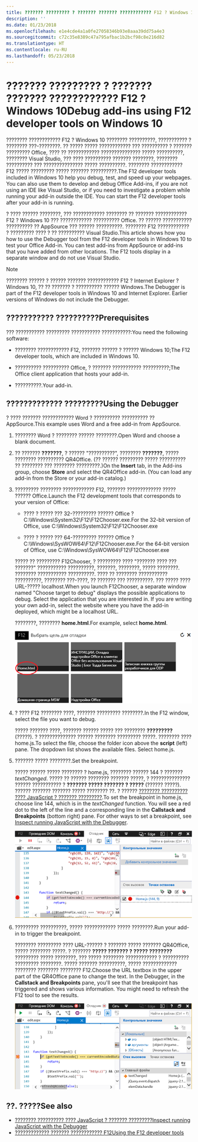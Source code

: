 ```yaml
---
title: ??????? ????????? ? ??????? ??????? ???????????? F12 ? Windows 10
description: ''
ms.date: 01/23/2018
ms.openlocfilehash: e1e4cde4a1a0fe27058346b93e8aaa39dd75a4e3
ms.sourcegitcommit: c72c35e8389c47a795afbac1b2bcf98c8e216d82
ms.translationtype: HT
ms.contentlocale: ru-RU
ms.lasthandoff: 05/23/2018
---
```

# <a name="debug-add-ins-using-f12-developer-tools-on-windows-10"></a><span data-ttu-id="898e7-102">??????? ????????? ? ??????? ??????? ???????????? F12 ? Windows 10</span><span class="sxs-lookup"><span data-stu-id="898e7-102">Debug add-ins using F12 developer tools on Windows 10</span></span>

<span data-ttu-id="898e7-p101">???????? ???????????? F12 ? Windows 10 ???????? ??????????, ??????????? ? ???????? ???-????????. ?? ????? ????? ???????????? ??? ?????????? ? ??????? ????????? Office, ???? ?? ???????????? ??????????????? ????? ??????????, ???????? Visual Studio, ??? ???? ?????????? ??????? ????????, ???????? ?????????? ??? ??????????????? ????? ??????????. ???????? ???????????? F12 ????? ????????? ????? ??????? ??????????.</span><span class="sxs-lookup"><span data-stu-id="898e7-p101">The F12 developer tools included in Windows 10 help you debug, test, and speed up your webpages. You can also use them to develop and debug Office Add-ins, if you are not using an IDE like Visual Studio, or if you need to investigate a problem while running your add-in outside the IDE. You can start the F12 developer tools after your add-in is running.</span></span>

<span data-ttu-id="898e7-p102">? ???? ?????? ????????, ??? ???????????? ???????? ?? ??????? ???????????? F12 ? Windows 10 ??? ???????????? ?????????? Office. ?? ?????? ??????????? ?????????? ?? AppSource ??? ?????? ??????????. ???????? F12 ???????????? ? ????????? ???? ? ?? ?????????? Visual Studio.</span><span class="sxs-lookup"><span data-stu-id="898e7-p102">This article shows how you how to use the Debugger tool from the F12 developer tools in Windows 10 to test your Office Add-in. You can test add-ins from AppSource or add-ins that you have added from other locations. The F12 tools display in a separate window and do not use Visual Studio.</span></span>

> [!NOTE]
> <span data-ttu-id="898e7-p103">???????? ?????? ? ?????? ??????? ???????????? F12 ? Internet Explorer ? Windows 10, ?? ?? ??????? ? ?????????? ?????? Windows.</span><span class="sxs-lookup"><span data-stu-id="898e7-p103">The Debugger is part of the F12 developer tools in Windows 10 and Internet Explorer. Earlier versions of Windows do not include the Debugger.</span></span> 

## <a name="prerequisites"></a><span data-ttu-id="898e7-111">??????????? ??????????</span><span class="sxs-lookup"><span data-stu-id="898e7-111">Prerequisites</span></span>

<span data-ttu-id="898e7-112">??? ??????????? ????????? ??????????? ???????????:</span><span class="sxs-lookup"><span data-stu-id="898e7-112">You need the following software:</span></span>

- <span data-ttu-id="898e7-113">???????? ???????????? F12, ??????? ?????? ? ?????? Windows 10;</span><span class="sxs-lookup"><span data-stu-id="898e7-113">The F12 developer tools, which are included in Windows 10.</span></span> 
    
- <span data-ttu-id="898e7-114">?????????? ?????????? Office, ? ??????? ??????????? ??????????;</span><span class="sxs-lookup"><span data-stu-id="898e7-114">The Office client application that hosts your add-in.</span></span> 
    
- <span data-ttu-id="898e7-115">??????????.</span><span class="sxs-lookup"><span data-stu-id="898e7-115">Your add-in.</span></span> 

## <a name="using-the-debugger"></a><span data-ttu-id="898e7-116">????????????? ?????????</span><span class="sxs-lookup"><span data-stu-id="898e7-116">Using the Debugger</span></span>

<span data-ttu-id="898e7-117">? ???? ??????? ???????????? Word ? ?????????? ?????????? ?? AppSource.</span><span class="sxs-lookup"><span data-stu-id="898e7-117">This example uses Word and a free add-in from AppSource.</span></span>

1. <span data-ttu-id="898e7-118">???????? Word ? ???????? ?????? ????????.</span><span class="sxs-lookup"><span data-stu-id="898e7-118">Open Word and choose a blank document.</span></span> 
    
2. <span data-ttu-id="898e7-p104">?? ??????? **???????**, ? ?????? "??????????", ???????? **???????**, ????? ???????? ?????????? QR4Office. (?? ?????? ????????? ????? ?????????? ?? ???????? ??? ???????? ?????????.)</span><span class="sxs-lookup"><span data-stu-id="898e7-p104">On the **Insert** tab, in the Add-ins group, choose **Store** and select the QR4Office add-in. (You can load any add-in from the Store or your add-in catalog.)</span></span>
    
3. <span data-ttu-id="898e7-121">????????? ???????? ???????????? F12, ??????? ????????????? ????? ?????? Office.</span><span class="sxs-lookup"><span data-stu-id="898e7-121">Launch the F12 development tools that corresponds to your version of Office:</span></span>
    
   - <span data-ttu-id="898e7-122">???? ? ????? ??? 32-????????? ?????? Office ? C:\Windows\System32\F12\F12Chooser.exe.</span><span class="sxs-lookup"><span data-stu-id="898e7-122">For the 32-bit version of Office, use C:\Windows\System32\F12\F12Chooser.exe</span></span>
    
   - <span data-ttu-id="898e7-123">???? ? ????? ??? 64-????????? ?????? Office ? C:\Windows\SysWOW64\F12\F12Chooser.exe.</span><span class="sxs-lookup"><span data-stu-id="898e7-123">For the 64-bit version of Office, use C:\Windows\SysWOW64\F12\F12Chooser.exe</span></span>
    
   <span data-ttu-id="898e7-p105">????? ?? ????????? F12Chooser, ? ????????? ???? "??????? ???? ??? ???????" ??????????? ??????????, ???????, ????????, ????? ????????. ???????? ??????????? ??????????. ???? ?? ???????? ??????????? ??????????, ???????? ???-????, ?? ??????? ??? ??????????. ??? ????? ???? URL-????? localhost.</span><span class="sxs-lookup"><span data-stu-id="898e7-p105">When you launch F12Chooser, a separate window named "Choose target to debug" displays the possible applications to debug. Select the application that you are interested in. If you are writing your own add-in, select the website where you have the add-in deployed, which might be a localhost URL.</span></span> 
    
   <span data-ttu-id="898e7-127">????????, ???????? **home.html**.</span><span class="sxs-lookup"><span data-stu-id="898e7-127">For example, select **home.html**.</span></span> 
    
   ![????? F12Chooser ? ?????????? ???????????](../images/choose-target-to-debug.png)

4. <span data-ttu-id="898e7-129">? ???? F12 ???????? ????, ??????? ????????? ????????.</span><span class="sxs-lookup"><span data-stu-id="898e7-129">In the F12 window, select the file you want to debug.</span></span>
    
   <span data-ttu-id="898e7-p106">????? ??????? ????, ??????? ?????? ????? ??? ???????? **?????????** (?????). ? ?????????????? ?????? ???????? ????????? ?????. ???????? ???? home.js.</span><span class="sxs-lookup"><span data-stu-id="898e7-p106">To select the file, choose the folder icon above the  **script** (left) pane. The dropdown list shows the available files. Select home.js.</span></span>
    
5. <span data-ttu-id="898e7-133">??????? ????? ????????.</span><span class="sxs-lookup"><span data-stu-id="898e7-133">Set the breakpoint.</span></span>
    
   <span data-ttu-id="898e7-p107">????? ?????? ????? ???????? ? home.js, ???????? ?????? 144 ? ??????? _textChanged_. ????? ?? ?????? ???????? ??????? ?????, ? ??????????????? ?????? ??????????? ? **??????? ????? ??????? ? ?????** (?????? ?????). ?????? ??????? ??????? ????? ???????? ??. ? ?????? [???????? ?????????? ???? JavaScript ? ??????? ?????????](https://msdn.microsoft.com/library/dn255007%28v=vs.85%29.aspx).</span><span class="sxs-lookup"><span data-stu-id="898e7-p107">To set the breakpoint in home.js, choose line 144, which is in the  _textChanged_ function. You will see a red dot to the left of the line and a corresponding line in the **Callstack and Breakpoints** (bottom right) pane. For other ways to set a breakpoint, see [Inspect running JavaScript with the Debugger](https://msdn.microsoft.com/library/dn255007%28v=vs.85%29.aspx).</span></span> 
    
   ![???????? ? ?????? ???????? ? ????? home.js](../images/debugger-home-js-02.png)

6. <span data-ttu-id="898e7-138">????????? ??????????, ????? ???????????? ????? ????????.</span><span class="sxs-lookup"><span data-stu-id="898e7-138">Run your add-in to trigger the breakpoint.</span></span>
    
   <span data-ttu-id="898e7-p108">???????? ????????? ???? URL-?????? ? ??????? ????? ??????? QR4Office, ????? ???????? ?????. ? ??????? **????? ??????? ? ????? ????????** ????????? ????? ????????, ??? ????? ???????? ???????????? ? ?????????? ????????? ????????. ????? ??????? ??????????, ????? ????????????? ???????? ???????? ???????? F12.</span><span class="sxs-lookup"><span data-stu-id="898e7-p108">Choose the URL textbox in the upper part of the QR4Office pane to change the text. In the Debugger, in the **Callstack and Breakpoints** pane, you'll see that the breakpoint has triggered and shows various information. You might need to refresh the F12 tool to see the results.</span></span>
    
   ![???????? ? ???????????? ?? ??????????? ????? ????????](../images/debugger-home-js-01.png)


## <a name="see-also"></a><span data-ttu-id="898e7-143">??. ?????</span><span class="sxs-lookup"><span data-stu-id="898e7-143">See also</span></span>

- [<span data-ttu-id="898e7-144">???????? ?????????? ???? JavaScript ? ??????? ?????????</span><span class="sxs-lookup"><span data-stu-id="898e7-144">Inspect running JavaScript with the Debugger</span></span>](https://msdn.microsoft.com/library/dn255007%28v=vs.85%29.aspx)
- [<span data-ttu-id="898e7-145">????????????? ??????? ???????????? F12</span><span class="sxs-lookup"><span data-stu-id="898e7-145">Using the F12 developer tools</span></span>](https://msdn.microsoft.com/en-us/library/bg182326%28v=vs.85%29.aspx)
    
